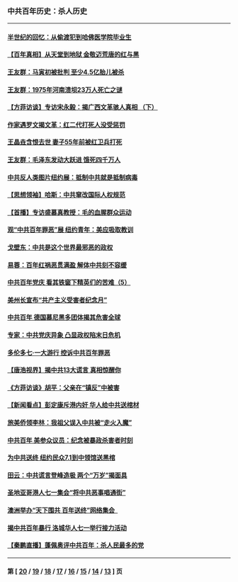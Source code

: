 ### 中共百年历史：杀人历史
---
#### [半世纪的回忆：从偷渡犯到哈佛医学院毕业生](../../pages/nf1176106/n13345328.md?11030430) 
#### [【百年真相】从天堂到地狱 金敬迈荒唐的红与黑](../../pages/nf1176106/n13336995.md?11030430) 
#### [王友群：马寅初被批判 至少4.5亿胎儿被杀](../../pages/nf1176106/n13260313.md?11030430) 
#### [王友群：1975年河南溃坝23万人死亡之谜](../../pages/nf1176106/n13231576.md?11030430) 
#### [【方菲访谈】专访宋永毅：揭广西文革骇人真相 （下）](../../pages/nf1176106/n13209074.md?11030430) 
#### [作家遇罗文揭文革：红二代打死人没受惩罚](../../pages/nf1176106/n13205254.md?11030430) 
#### [王晶垚含恨去世 妻子55年前被红卫兵打死](../../pages/nf1176106/n13203590.md?11030430) 
#### [王友群：毛泽东发动大跃进 饿死四千万人](../../pages/nf1176106/n13177158.md?11030430) 
#### [中共反人类图片纽约展：抵制中共就是抵制病毒](../../pages/nf1176106/n13115371.md?11030430) 
#### [【思想领袖】哈斯：中共窜改国际人权规范](../../pages/nf1176106/n13053647.md?11030430) 
#### [【首播】专访盛慕真教授：毛的血腥群众运动](../../pages/nf1176106/n13091782.md?11030430) 
#### [观“中共百年罪恶”展 纽约青年：美应吸取教训](../../pages/nf1176106/n13085246.md?11030430) 
#### [戈壁东：中共是这个世界最邪恶的政权](../../pages/nf1176106/n13085641.md?11030430) 
#### [易蓉：百年红祸恶贯满盈 解体中共刻不容缓](../../pages/nf1176106/n13084455.md?11030430) 
#### [中共百年党庆 看其铁窗下精英们的苦难（5）](../../pages/nf1176106/n13076766.md?11030430) 
#### [美州长宣布“共产主义受害者纪念月”](../../pages/nf1176106/n13074024.md?11030430) 
#### [中共百年 德国慕尼黑多团体揭其危害全球](../../pages/nf1176106/n13068873.md?11030430) 
#### [专家：中共党庆异象 凸显政权陷末日危机](../../pages/nf1176106/n13067084.md?11030430) 
#### [多伦多七·一大游行 控诉中共百年罪恶](../../pages/nf1176106/n13062043.md?11030430) 
#### [【唐浩视界】揭中共13大谎言 真相惊醒你](../../pages/nf1176106/n13065208.md?11030430) 
#### [《方菲访谈》胡平：父亲在“镇反”中被害](../../pages/nf1176106/n13064114.md?11030430) 
#### [【新闻看点】彭定康斥港内奸 华人给中共送棺材](../../pages/nf1176106/n13064230.md?11030430) 
#### [旅美侨领李林：我祖父误入中共被“走火入魔”](../../pages/nf1176106/n13062777.md?11030430) 
#### [中共百年 美参众议员：纪念被暴政杀害者时刻](../../pages/nf1176106/n13063735.md?11030430) 
#### [为中共送终 纽约民众7.1到中领馆送黑棺](../../pages/nf1176106/n13062573.md?11030430) 
#### [田云：中共谎言登峰造极 两个“万岁”揭面具](../../pages/nf1176106/n13062013.md?11030430) 
#### [圣地亚哥港人七一集会“将中共恶事唱通街”](../../pages/nf1176106/n13062681.md?11030430) 
#### [澳洲举办“天下围共 百年送终”网络集会  ](../../pages/nf1176106/n13054366.md?11030430) 
#### [揭中共百年暴行 洛城华人七一举行接力活动](../../pages/nf1176106/n13061979.md?11030430) 
#### [【秦鹏直播】蓬佩奥评中共百年：杀人民最多的党](../../pages/nf1176106/n13061736.md?11030430) 

---
#### 第 [ [20](./20.md?11030430) / [19](./19.md?11030430) / [18](./18.md?11030430) / [17](./17.md?11030430) / [16](./16.md?11030430) / [15](./15.md?11030430) / [14](./14.md?11030430) / [13](./13.md?11030430) ] 页
